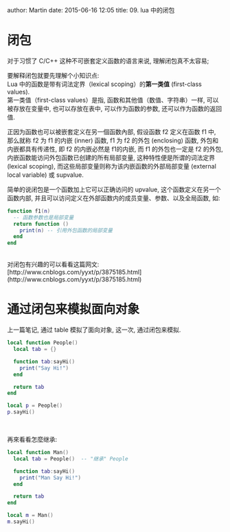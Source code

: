author: Martin
date: 2015-06-16 12:05
title: 09. lua 中的闭包

# 闭包
对于习惯了 C/C++ 这种不可嵌套定义函数的语言来说, 理解闭包真不太容易;

要解释闭包就要先理解个小知识点:<br>
Lua 中的函数是带有词法定界（lexical scoping）的**第一类值** (first-class values).<br>
第一类值（first-class values）是指, 函数和其他值（数值、字符串）一样, 可以被存放在变量中, 也可以存放在表中, 可以作为函数的参数, 还可以作为函数的返回值.

正因为函数也可以被嵌套定义在另一個函数內部, 假设函数 f2 定义在函数 f1 中, 那么就称 f2 为 f1 的内嵌 (inner) 函数, f1 为 f2 的外包 (enclosing) 函数, 外包和内嵌都具有传递性, 即 f2 的内嵌必然是 f1的内嵌, 而 f1 的外包也一定是 f2 的外包, 内嵌函数能访问外包函数已创建的所有局部变量, 这种特性便是所谓的词法定界 (lexical scoping), 而这些局部变量则称为该内嵌函数的外部局部变量 (external local variable) 或 supvalue.

简单的说闭包是一个函数加上它可以正确访问的 upvalue, 这个函数定义在另一个函数内部, 并且可以访问定义在外部函数内的成员变量、参数、以及全局函数, 如:

```lua
function f1(n)
  -- 函数参数也是局部变量
  return function ()
    print(n) -- 引用外包函数的局部变量
  end
end
```
<br>
对闭包有兴趣的可以看看这篇网文: [http://www.cnblogs.com/yyxt/p/3875185.html](http://www.cnblogs.com/yyxt/p/3875185.html)

# 通过闭包来模拟面向对象
上一篇笔记, 通过 table 模拟了面向对象, 这一次, 通过闭包来模拟.

```lua
local function People()
  local tab = {}

  function tab:sayHi()
    print("Say Hi!")
  end

  return tab
end

local p = People()
p.sayHi()
```
<br>

再來看看怎麼继承:

```lua
local function Man()
  local tab = People()  -- "继承" People

  function tab:sayHi()
    print("Man Say Hi!")
  end

  return tab
end

local m = Man()
m.sayHi()
```
